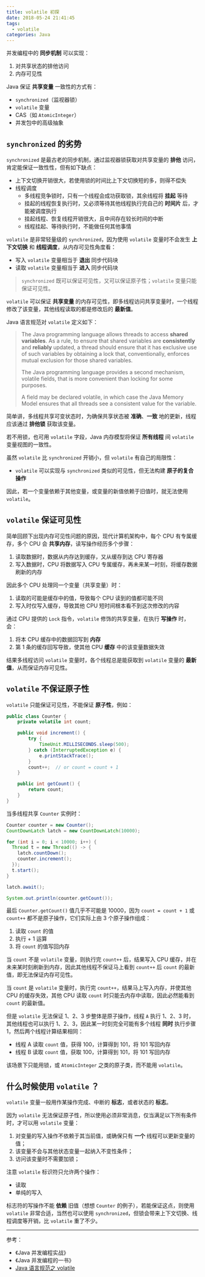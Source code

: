 ```yaml
---
title: volatile 初探
date: 2018-05-24 21:41:45
tags:
  - volatile
categories: Java
---
```


并发编程中的 **同步机制** 可以实现：

1. 对共享状态的排他访问
1. 内存可见性

Java 保证 **共享变量** 一致性的方式有：

* `synchronized`（监视器锁）
* `volatile` 变量
* CAS（如 `AtomicInteger`）
* 并发包中的高级抽象

<!-- more -->

## `synchronized` 的劣势

`synchronized` 是最古老的同步机制，通过监视器锁获取对共享变量的 **排他** 访问，肯定能保证一致性性，但有如下缺点：

* 上下文切换开销很大，若使用锁的时间比上下文切换短的多，则得不偿失
* 线程调度
  + 多线程竞争锁时，只有一个线程会成功获取锁，其余线程将 **挂起** 等待
  + 挂起的线程恢复执行时，又必须等待其他线程执行完自己的 **时间片** 后，才能被调度执行
  + 挂起线程、恢复线程开销很大，且中间存在较长时间的中断
  + 线程挂起、等待执行时，不能做任何其他事情

`volatile` 是非常轻量级的 `synchronized`，因为使用 `volatile` 变量时不会发生 **上下文切换** 和 **线程调度**，从内存可见性角度看：

* 写入 `volatile` 变量相当于 **退出** 同步代码块
* 读取 `volatile` 变量相当于 **进入** 同步代码块

>`synchronized` 既可以保证可见性，又可以保证原子性；`volatile` 变量只能保证可见性。

`volatile` 可以保证 **共享变量** 的内存可见性，即多线程访问共享变量时，一个线程修改了该变量，其他线程读取的都是修改后的 **最新值**。

Java 语言规范对 `volatile` 定义如下：

>The Java programming language allows threads to access **shared variables**. As a rule, to ensure that shared variables are **consistently** and **reliably** updated, a thread should ensure that it has exclusive use of such variables by obtaining a lock that, conventionally, enforces mutual exclusion for those shared variables.
>
>The Java programming language provides a second mechanism, volatile fields, that is more convenient than locking for some purposes.
>
>A field may be declared volatile, in which case the Java Memory Model ensures that all threads see a consistent value for the variable.

简单讲，多线程共享可变状态时，为确保共享状态被 **准确**、**一致** 地的更新，线程应该通过 **排他锁** 获取该变量。

若不用锁，也可用 `volatile` 字段，Java 内存模型将保证 **所有线程** 间 `volatile` 变量视图的一致性。

虽然 `volatile` 比 `synchronized` 开销小，但 `volatile` 有自己的局限性：

* `volatile` 可以实现与 `synchronized` 类似的可见性，但无法构建 **原子的复合操作**

因此，若一个变量依赖于其他变量，或变量的新值依赖于旧值时，就无法使用 `volatile`。

## `volatile` 保证可见性

简单回顾下出现内存可见性问题的原因，现代计算机架构中，每个 CPU 有专属缓存，多个 CPU 会 **共享内存**，读写操作经历多个步骤：

1. 读取数据时，数据从内存达到缓存，又从缓存到达 CPU 寄存器
1. 写入数据时，CPU 将数据写入 CPU 专属缓存，再未来某一时刻，将缓存数据刷新的内存

因此多个 CPU 处理同一个变量（共享变量）时：

1. 读取的可能是缓存中的值，导致每个 CPU 读到的值都可能不同
1. 写入时仅写入缓存，导致其他 CPU 短时间根本看不到这次修改的内容

通过 CPU 提供的 `Lock` 指令，`volatile` 修饰的共享变量，在执行 **写操作** 时，会：

1. 将本 CPU 缓存中的数据回写到 **内存**
2. 第 1 条的缓存回写导致，使其他 CPU **缓存** 中的该变量数据失效

结果多线程访问 `volatile` 变量时，各个线程总是能获取到 `volatile` 变量的 **最新值**，从而保证内存可见性。

## `volatile` 不保证原子性

`volatile` 只能保证可见性，不能保证 **原子性**，例如：

```Java
public class Counter {
    private volatile int count;

    public void increment() {
        try {
            TimeUnit.MILLISECONDS.sleep(500);
        } catch (InterruptedException e) {
            e.printStackTrace();
        }
        count++;  // or count = count + 1
    }

    public int getCount() {
        return count;
    }
}
```

当多线程共享 `Counter` 实例时：

```Java
Counter counter = new Counter();
CountDownLatch latch = new CountDownLatch(10000);

for (int i = 0; i < 10000; i++) {
  Thread t = new Thread(() -> {
    latch.countDown();
    counter.increment();
  });
  t.start();
}

latch.await();

System.out.println(counter.getCount());
```

最后 `Counter.getCount()` 值几乎不可能是 10000，因为 `count = count + 1` 或 `count++` 都不是原子操作，它们实际上由 3 个原子操作组成：

1. 读取 `count` 的值
2. 执行 + 1 运算
3. 将 `count` 的值写回内存

当 `count` 不是 `volatile` 变量，则执行完 `count++` 后，结果写入 CPU 缓存，并在未来某时刻刷新到内存，因此其他线程不保证马上看到 `count++` 后 `count` 的最新值，即无法保证内存可见性。

当 `count` 是 `volatile` 变量时，执行完 `count++`，结果马上写入内存，并使其他 CPU 的缓存失效，其他 CPU 读取 `count` 时只能去内存中读取，因此必然能看到 `count` 的最新值。

但是 `volatile` 无法保证 1、2、3 步整体是原子操作，线程 `A` 执行 1、2、3 时，其他线程也可以执行 1、2、3，因此某一时刻完全可能有多个线程 **同时** 执行步骤 1，然后两个线程计算结果相同：

* 线程 A 读取 `count` 值，获得 100，计算得到 101，将 101 写回内存
* 线程 B 读取 `count` 值，获取 100，计算得到 101，将 101 写回内存

该场景下只能用锁，或 `AtomicInteger` 之类的原子类，而不能用 `volatile`。

## 什么时候使用 `volatile` ？

`volatile` 变量一般用作某操作完成、中断的 **标志**，或者状态的 **标志**。

因为 `volatile` 无法保证原子性，所以使用必须非常消息，仅当满足以下所有条件时，才可以用 `volatile` 变量：

1. 对变量的写入操作不依赖于其当前值，或确保只有 **一个** 线程可以更新变量的值；
1. 该变量不会与其他状态变量一起纳入不变性条件；
1. 访问该变量时不需要加锁；

注意 `volatile` 标识符只允许两个操作：

* 读取
* 单纯的写入

标志符的写操作不能 **依赖** 旧值（想想 `Counter` 的例子），若能保证这点，则使用 `volatile` 非常合适，当然也可以使用 `synchronized`，但锁会带来上下文切换、线程调度等开销，比 `volatile` 重了不少。

---

参考：

* 《Java 并发编程实战》
* 《Java 并发编程的一书》
* [Java 语言规范之 volatile](https://docs.oracle.com/javase/specs/jls/se7/html/jls-8.html#jls-8.3.1.4)
